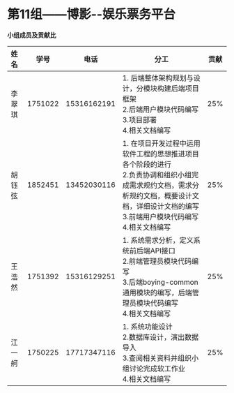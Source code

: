 # 第11组——博影--娱乐票务平台

**小组成员及贡献比**

| 姓名   | 学号    | 电话        | 分工                                                         | 贡献 |
| :----- | ------- | ----------- | ------------------------------------------------------------ | ---- |
| 李翠琪 | 1751022 | 15316162191 | 1. 后端整体架构规划与设计，分模块构建后端项目框架<br />2.后端用户模块代码编写<br />3.项目部署<br />4.相关文档编写 | 25%  |
| 胡钰弦 | 1852451 | 13452030116 | 1. 在项目开发过程中运用软件工程的思想推进项目各个阶段的进行<br />2.负责协调和组织小组完成需求规约文档，需求分析规约文档，概要设计文档，详细设计文档的编写<br />3.前端用户模块代码编写<br />4.相关文档编写 | 25%  |
| 王浩然 | 1751392 | 15316129251 | 1. 系统需求分析，定义系统前后端API接口<br />2.前端管理员模块代码编写<br />3.后端boying-common通用模块的编写，后端管理员模块代码编写<br />4.相关文档编写 | 25%  |
| 江一舸 | 1750225 | 17717347116 | 1. 系统功能设计<br />2.数据库设计，演出数据导入<br />3.查阅相关资料并组织小组讨论完成软工作业<br />4.相关文档编写 | 25%  |

 

 



